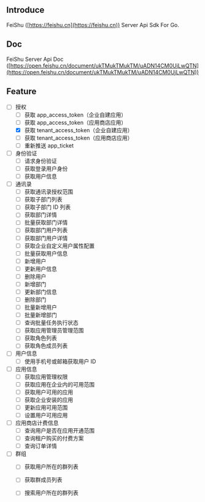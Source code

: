 ## Introduce
FeiShu ([https://feishu.cn](https://feishu.cn)) Server Api Sdk For Go. 
## Doc
FeiShu Server Api Doc ([https://open.feishu.cn/document/ukTMukTMukTM/uADN14CM0UjLwQTN](https://open.feishu.cn/document/ukTMukTMukTM/uADN14CM0UjLwQTN))
## Feature
- [ ] 授权
  - [ ] 获取 app_access_token（企业自建应用）
  - [ ] 获取 app_access_token（应用商店应用）
  - [x] 获取 tenant_access_token（企业自建应用）
  - [ ] 获取 tenant_access_token（应用商店应用）
  - [ ] 重新推送 app_ticket
- [ ] 身份验证
  - [ ] 请求身份验证
  - [ ] 获取登录用户身份
  - [ ] 获取用户信息
- [ ] 通讯录
  - [ ] 获取通讯录授权范围
  - [ ] 获取子部门列表
  - [ ] 获取子部门 ID 列表
  - [ ] 获取部门详情
  - [ ] 批量获取部门详情
  - [ ] 获取部门用户列表
  - [ ] 获取部门用户详情
  - [ ] 获取企业自定义用户属性配置
  - [ ] 批量获取用户信息
  - [ ] 新增用户
  - [ ] 更新用户信息
  - [ ] 删除用户
  - [ ] 新增部门
  - [ ] 更新部门信息
  - [ ] 删除部门
  - [ ] 批量新增用户
  - [ ] 批量新增部门
  - [ ] 查询批量任务执行状态
  - [ ] 获取应用管理员管理范围
  - [ ] 获取角色列表
  - [ ] 获取角色成员列表
- [ ] 用户信息
  - [ ] 使用手机号或邮箱获取用户 ID
- [ ] 应用信息
  - [ ] 获取应用管理权限
  - [ ] 获取应用在企业内的可用范围
  - [ ] 获取用户可用的应用
  - [ ] 获取企业安装的应用
  - [ ] 更新应用可用范围
  - [ ] 设置用户可用应用
- [ ] 应用商店计费信息
  - [ ] 查询用户是否在应用开通范围
  - [ ] 查询租户购买的付费方案
  - [ ] 查询订单详情
- [ ] 群组
  - [ ] 获取用户所在的群列表
  - [ ] 获取群成员列表
  - [ ] 搜索用户所在的群列表
  

  